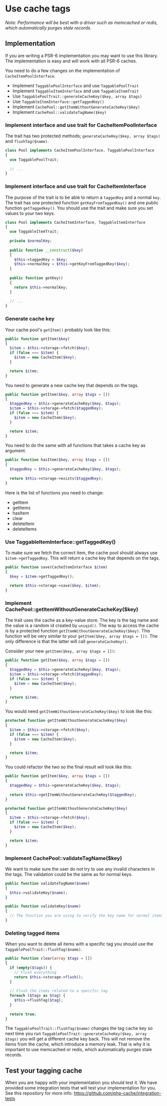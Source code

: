 # Use cache tags

*Note: Performance will be best with a driver such as memcached or redis, which automatically purges stale records.*

## Implementation

If you are writing a PSR-6 implementation you may want to use this library. The implementation is easy and will work
with all PSR-6 caches. 

You need to do a few changes on the implementation of `CacheItemPoolInterface`. 

* Implement `TaggablePoolInterface` and use `TaggablePoolTrait`
* Implement `TaggableItemInterface` and use `TaggableItemTrait`
* Use `TaggablePoolTrait::generateCacheKey($key, array $tags)` 
* Use `TaggableItemInterface::getTaggedKey()` 
* Implement `CachePool::getItemWithoutGenerateCacheKey($key)`
* Implement `CachePool::validateTagName($key)`


### Implement interface and use trait for CacheItemPoolInterface

The trait has two protected methods; `generateCacheKey($key, array $tags)` and `flushTag($name)`.

```php
class Pool implements CacheItemPoolInterface, TaggablePoolInterface
{
  use TaggablePoolTrait;
  
  // ...
}
```

### Implement interface and use trait for CacheItemInterface

The purpose of the trait is to be able to return a `taggedKey` and a normal `key`. The trait has one protected function 
`getKeyFromTaggedKey()` and one public function `getTaggedkey()`. You should use the trait and make sure you set values
to your two keys. 

```php
class Pool implements CacheItemInterface, TaggableItemInterface
{
  use TaggableItemTrait;
  
  private $normalKey;
  
  public function __construct($key)
  {
    $this->taggedKey = $key;
    $this->normalKey = $this->getKeyFromTaggedKey($key);
  }
  
  public function getKey() 
  {
    return $this->normalKey;
  }
  
  // ...
}
```

### Generate cache key

Your cache pool's `getItem()` probably look like this: 
```php
public function getItem($key)
{
  $item = $this->storage->fetch($key);
  if (false === $item) {
    $item = new CacheItem($key);
  }

  return $item;
}
```

You need to generate a new cache key that depends on the tags. 

```php
public function getItem($key, array $tags = [])
{
  $taggedKey = $this->generateCacheKey($key, $tags);
  $item = $this->storage->fetch($taggedKey);
  if (false === $item) {
    $item = new CacheItem($key);
  }

  return $item;
}
```

You need to do the same with all functions that takes a cache key as argument. 

```php
public function hasItem($key, array $tags = [])
{
  $taggedKey = $this->generateCacheKey($key, $tags);
  
  return $this->storage->exists($taggedKey);
}
```

Here is the list of functions you need to change: 
 
* getItem
* getItems
* hasItem
* clear
* deleteItem
* deleteItems

### Use TaggableItemInterface::getTaggedKey()

To make sure we fetch the correct item, the cache pool should always use `$item->getTaggedKey`. This will return a
cache key that depends on the tags. 

```php
public function save(CacheItemInterface $item)
{
  $key = $item->getTaggedKey();
  
  return $this->storage->save($key, $item);
}
```

### Implement CachePool::getItemWithoutGenerateCacheKey($key)

The trait uses the cache as a key-value store. The key is the tag name and the value is a random id created by 
`uniqid()`. The way to access the cache is by a protected function `getItemWithoutGenerateCacheKey($key)`. This function will be very similar to your 
`getItem($key, array $tags = [])`. The only difference is that the latter will call `generateCacheKey()`. 

Consider your new `getItem($key, array $tags = [])`:

```php
public function getItem($key, array $tags = [])
{
  $taggedKey = $this->generateCacheKey($key, $tags);
  $item = $this->storage->fetch($taggedKey);
  if (false === $item) {
    $item = new CacheItem($key);
  }

  return $item;
}
```

You would need `getItemWithoutGenerateCacheKey($key)` to look like this: 
```php
protected function getItemWithoutGenerateCacheKey($key)
{
  $item = $this->storage->fetch($key);
  if (false === $item) {
    $item = new CacheItem($key);
  }

  return $item;
}
```

You could refactor the two so the final result will look like this: 
```php
public function getItem($key, array $tags = [])
{
  $taggedKey = $this->generateCacheKey($key, $tags);
  
  return $this->getItemWithoutGenerateCacheKey($taggedKey);
}

protected function getItemWithoutGenerateCacheKey($key)
{
  $item = $this->storage->fetch($key);
  if (false === $item) {
    $item = new CacheItem($key);
  }

  return $item;
}
```

### Implement CachePool::validateTagName($key)

We want to make sure the user do not try to use any invalid characters in the tags. The validation could be the same 
as for normal keys. 

```php
public function validateTagName($name)
{
  $this->validateKey($name);
}

public function validateKey($name)
{
  // The function you are using to verify the key name for normal items. 
}

```

### Deleting tagged items

When you want to delete all items with a specific tag you should use the `TaggablePoolTrait::flushTag($name)`.

```php
public function clear(array $tags = [])
{
  if (empty($tags)) {
    // Flush everything
    return $this->storage->flush();
  }
  
  // Flush the items related to a specific tag
  foreach ($tags as $tag) {
    $this->flushTag($tag);
  }
 
  return true;  
}
```

The `TaggablePoolTrait::flushTag($name)` changes the tag cache key so next time you run 
`TaggablePoolTrait::generateCacheKey($key, array $tags)` you will get a different cache key back. This will not remove
the items from the cache, which introduce a memory leak. That is why it is important to use memcached or redis, which 
automatically purges stale records.


## Test your tagging cache

When you are happy with your implementation you should test it. We have provided some integration tests that will test
your implementation for you. See this repository for more info: https://github.com/php-cache/integration-tests 
